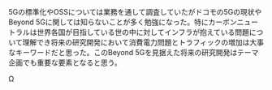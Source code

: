 5Gの標準化やOSSについては業務を通して調査していたがドコモの5Gの現状やBeyond 5Gに関しては知らないことが多く勉強になった。特にカーボンニュートラルは世界各国が目指している世の中に対してインフラが抱えている問題について理解でき将来の研究開発において消費電力問題とトラフィックの増加は大事なキーワードだと思った。このBeyond 5Gを見据えた将来の研究開発はテーマ企画でも重要な要素となると思う。

Ω